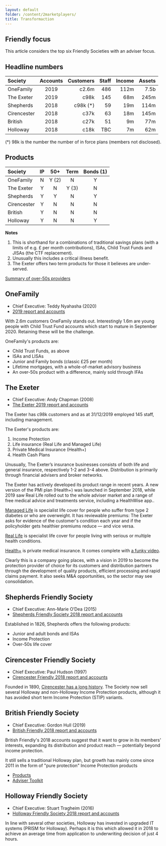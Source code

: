 ```yaml
---
layout: default
folder: /content/2marketplayers/
title: Transformaction
---
```


## Friendly focus

This article considers the top six Friendly Societies with an adviser focus.

## Headline numbers

| Society     | Accounts | Customers | Staff | Income | Assets |
|:------------|:--------:|----------:| ----: | -----: | -----: |
| OneFamily   | 2019     | c2.6m     |   486 |   112m |   7.5b |
| The Exeter  | 2019     | c98k      |   145 |    68m |   245m |
| Shepherds   | 2018     | c98k (*)  |    59 |    19m |   114m |
| Cirencester | 2018     | c37k      |    63 |    18m |   145m |
| British     | 2018     | c27k      |    51 |     9m |    77m |
| Holloway    | 2018     | c18k      |   TBC |     7m |    62m |

(*) 98k is the number the number of in force plans (members not disclosed).

## Products

| Society     | IP | 50+   | Term  | Bonds (1) |
|:------------|:--:|:-----:|:-----:|:---------:|
| OneFamily   | N  | Y (2) | N     | Y         |
| The Exeter  | Y  | N     | Y (3) | N         |
| Shepherds   | Y  | Y     | N     | Y         |
| Cirencester | Y  | N     | N     | N         |
| British     | Y  | N     | N     | N         |
| Holloway    | Y  | N     | N     | Y         |

**Notes**

1. This is shorthand for a combinations of traditional savings plans (with a limits of e.g. &pound; per month contributions), ISAs, Child Trust Funds and JISAs (the CTF replacement).
1. Unusually this includes a critical illness benefit.
1. The Exeter offers two term products for those it believes are under-served.

[Summary of over-50s providers](https://www.over50choices.co.uk/funeral-planning/over-50-life-insurance)

## OneFamily

+ Chief Executive: Teddy Nyahasha (2020)
+ [2019 report and accounts](https://www.onefamily.com/assets/consumer/downloads/company-information/onefamily-annual-report-and-financial-statement-2019.pdf)

With 2.6m customers OneFamily stands out. Interestingly 1.6m are young people with Child Trust Fund accounts which start to mature in September 2020. Retaining these will be the challenge.

OneFamily's products are:

+ Child Trust Funds, as above
+ ISAs and LISAs
+ Junior and Family bonds (classic &pound;25 per month)
+ Lifetime mortgages, with a whole-of-market advisory business
+ An over-50s product with a difference, mainly sold through IFAs

## The Exeter

+ Chief Executive: Andy Chapman (2008)
+ [The Exeter 2019 report and accounts](https://annualreport.the-exeter.com/xmlpages/resources/TXP/the_exeter/downloads/The_Exeter_Annual_Report_2019.pdf)

The Exeter has c98k customers and as at 31/12/2019 employed 145 staff, including management.

The Exeter's products are:

1. Income Protection
1. Life insurance (Real Life and Managed Life)
1. Private Medical Insurance (Health+)
1. Health Cash Plans

Unusually, The Exeter’s insurance businesses consists of both life and general insurance, respectively 1-2 and 3-4 above. Distribution is primarily through financial
advisers and broker networks.

The Exeter has actively developed its product range in recent years. A new version of the PMI plan (Health+) was launched in September 2018, while 2019 saw Real Life rolled out to the whole adviser market and a range of free medical advice and treatments service, including a HealthWise app..

[Managed Life](https://www.the-exeter.com/customer/life-cover/managed-life/) is specialist life cover for people who suffer from type 2 diabetes or who are overweight. It has reviewable premiums: The Exeter asks for evidence of the customer's condition each year and if the policyholder gets healthier premiums reduce &mdash; and vice versa.

[Real Life](https://www.the-exeter.com/customer/life-cover/real-life/) is specialist life cover for people living with serious or multiple health conditions.

[Health+](https://www.the-exeter.com/customer/health-insurance/) is private medical insurance. It comes complete with [a funky video](https://player.vimeo.com/video/289470447?title=0&byline=0&portrait=0).

Clearly this is a company going places, with a vision in 2019 to become the protection provider of choice for its customers and distribution partners through the development of quality products, efficient processing and rapid claims payment. It also seeks M&amp;A opportunities, so the sector may see consolidation.

## Shepherds  Friendly Society

+ Chief Executive: Ann-Marie O’Dea (2015)
+ [Shepherds Friendly Society 2018 report and accounts](https://shepherdsfriendly.blob.core.windows.net/pdf-media/reports-and-accounts-2018.pdf)

Established in 1826, Shepherds offers the following products:

+ Junior and adult bonds and ISAs
+ Income Protection
+ Over-50s life cover

## Cirencester Friendly Society

+ Chief Executive: Paul Hudson (1997)
+ [Cirencester Friendly 2018 report and accounts](https://www.cirencester-friendly.co.uk/annual_reports_and_accounts)

Founded in 1890, [Cirencester has a long history](https://www.cirencester-friendly.co.uk/our-history). The Society now sell several Holloway and non-Holloway Income Protection products, although it has avoided short term Income Protection (STIP) variants.

## British Friendly Society

+ Chief Executive: Gordon Hull  (2019)
+ [British Friendly 2018 report and accounts](https://bfs-assets.s3.amazonaws.com/media/filer_public/d1/a4/d1a44b1f-3988-4733-ab5f-6c2ef445c583/a4_print_version_v_26419.pdf)

British Friendly's 2018 accounts suggest that it want to grow in its members' interests, expanding its distribution and product reach &mdash; potentially beyond income protection.

It still sells a traditional Holloway plan, but growth has mainly come since 2011 in the form of "pure protection" Income Protection products

+ [Products](https://advisers.britishfriendly.com/our-products/)
+ [Adviser Toolkit](https://advisers.britishfriendly.com/adviser-toolkit/)

## Holloway Friendly Society

+ Chief Executive: Stuart Tragheim (2016)
+ [Holloway Friendly Society 2018 report and accounts](https://www.holloway.co.uk/docs/download/Annual_Report_Accounts_2018.pdf)

In line with several other societies, Holloway has invested in upgraded IT systems (PRISM for Holloway). Perhaps it is this which allowed it in 2018 to achieve an average time from application to underwriting decision of just 4 hours.
